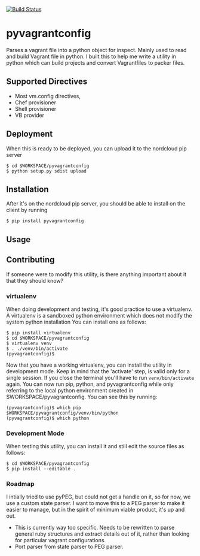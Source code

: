[![Build Status](https://travis-ci.org/drewsonne/pyvagrantconfig.svg?branch=master)](https://travis-ci.org/drewsonne/pyvagrantconfig)

# pyvagrantconfig
Parses a vagrant file into a python object for inspect. Mainly used to read and build Vagrant file in python.
I built this to help me write a utility in python which can build projects and convert Vagrantfiles to packer files.

## Supported Directives

 - Most vm.config directives,
 - Chef provisioner
 - Shell provisioner
 - VB provider

## Deployment
When this is ready to be deployed, you can upload it to the nordcloud pip server

    $ cd $WORKSPACE/pyvagrantconfig
    $ python setup.py sdist upload

## Installation
After it's on the nordcloud pip server, you should be able to install on the client by running

    $ pip install pyvagrantconfig

## Usage

## Contributing
If someone were to modify this utility, is there anything important about it that they should know?
### virtualenv
When doing development and testing, it's good practice to use a virtualenv. A virtualenv is a sandboxed python environment which does not modify the system python installation
You can install one as follows:

    $ pip install virtualenv
    $ cd $WORKSPACE/pyvagrantconfig
    $ virtualenv venv
    $ . ./venv/bin/activate
    (pyvagrantconfig)$

Now that you have a working virtualenv, you can install the utility in development mode. Keep in mind that the 'activate' step, is valid only for a single session. If you close the terminal
you'll have to run `venv/bin/activate` again. You can now run pip, python, and pyvagrantconfig while only referring to the local python environment created in $WORKSPACE/pyvagrantconfig. You can see this by running:

    (pyvagrantconfig)$ which pip
    $WORKSPACE/pyvagrantconfig/venv/bin/python
    (pyvagrantconfig)$ which python

### Development Mode
When testing this utility, you can install it and still edit the source files as follows:

    $ cd $WORKSPACE/pyvagrantconfig
    $ pip install --editable .

### Roadmap
I intially tried to use pyPEG, but could not get a handle on it, so for now, we use a custom state parser.
I want to move this to a PEG parser to make it easier to manage, but in the spirit of minimum viable product, it's up and out.

 - This is currently way too specific. Needs to be rewritten to parse general ruby structures and extract details out of it, rather than looking for particular vagrant configurations.
 - Port parser from state parser to PEG parser.